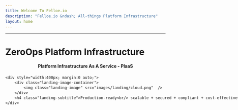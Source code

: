 ```yaml
---
title: Welcome To Felloe.io
description: "Felloe.io &ndash; All-things Platform Infrastructure"
layout: home
---
```


<hr />
<div class="landing">

<div class="row">
  <div class="col title">
    <h1>ZeroOps Platform Infrastructure</h1>
    <h4 style="text-align: center;">Platform Infrastructure As A Service - PIaaS</h4>
  </div>
</div>

<div style="width:800px; margin:0 auto;">

    <div style="width:400px; margin:0 auto;">
        <div class="landing-image-container">
            <img class="landing-image" src="images/landing/cloud.png"  />
        </div>
        <h4 class="landing-subtitle">Production-ready<br/> scalable + secured + compliant + cost-effective</h4>
    </div>


</div>
</div>
